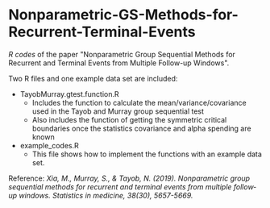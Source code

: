 # Nonparametric-GS-Methods-for-Recurrent-Terminal-Events
_R codes_ of the paper "Nonparametric Group Sequential Methods for Recurrent and Terminal Events from Multiple Follow-up Windows".

Two R files and one example data set are included:
* TayobMurray.gtest.function.R
   + Includes the function to calculate the mean/variance/covariance used in the Tayob and Murray group sequential test
   + Also includes the function of getting the symmetric critical boundaries once the statistics covariance and alpha spending are known
* example_codes.R
   + This file shows how to implement the functions with an example data set.


Reference: _Xia, M., Murray, S., & Tayob, N. (2019). Nonparametric group sequential methods for recurrent and terminal events from multiple follow‐up windows. Statistics in medicine, 38(30), 5657-5669._
